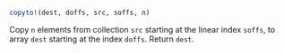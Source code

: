 ```julia
copyto!(dest, doffs, src, soffs, n)
```

Copy `n` elements from collection `src` starting at the linear index `soffs`, to array `dest` starting at the index `doffs`. Return `dest`.
